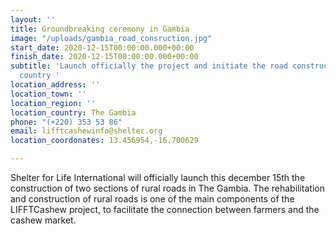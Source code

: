 ```yaml
---
layout: ''
title: Groundbreaking ceremony in Gambia
image: "/uploads/gambia_road_consruction.jpg"
start_date: 2020-12-15T00:00:00.000+00:00
finish_date: 2020-12-15T00:00:00.000+00:00
subtitle: 'Launch officially the project and initiate the road construction in the
  country '
location_address: ''
location_town: ''
location_region: ''
location_country: The Gambia
phone: "(+220) 353 53 86"
email: lifftcashewinfo@shelter.org
location_coordonates: 13.456954,-16.700629

---
```

Shelter for Life International will officially launch this december 15th the construction of two sections of rural roads in The Gambia. The rehabilitation and construction of rural roads is one of the main components of the LIFFTCashew project, to facilitate the connection between farmers and the cashew market.